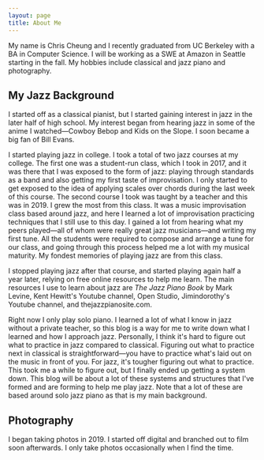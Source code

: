 ```yaml
---
layout: page
title: About Me
---
```


My name is Chris Cheung and I recently graduated from UC Berkeley with a BA in Computer Science. I will be working as a SWE at Amazon in Seattle starting in the fall. My hobbies include classical and jazz piano and photography.

## My Jazz Background

I started off as a classical pianist, but I started gaining interest in jazz in the later half of high school. My interest began from hearing jazz in some of the anime I watched&mdash;Cowboy Bebop and Kids on the Slope. I soon became a big fan of Bill Evans.

I started playing jazz in college. I took a total of two jazz courses at my college. The first one was a student-run class, which I took in 2017, and it was there that I was exposed to the form of jazz: playing through standards as a band and also getting my first taste of improvisation. I only started to get exposed to the idea of applying scales over chords during the last week of this course. The second course I took was taught by a teacher and this was in 2019. I grew the most from this class. It was a music improvisation class based around jazz, and here I learned a lot of improvisation practicing techniques that I still use to this day. I gained a lot from hearing what my peers played&mdash;all of whom were really great jazz musicians&mdash;and writing my first tune. All the students were required to compose and arrange a tune for our class, and going through this process helped me a lot with my musical maturity. My fondest memories of playing jazz are from this class.

I stopped playing jazz after that course, and started playing again half a year later, relying on free online resources to help me learn. The main resources I use to learn about jazz are _The Jazz Piano Book_ by Mark Levine, Kent Hewitt's Youtube channel, Open Studio, Jimindorothy's Youtube channel, and thejazzpianosite.com.

Right now I only play solo piano. I learned a lot of what I know in jazz without a private teacher, so this blog is a way for me to write down what I learned and how I approach jazz. Personally, I think it's hard to figure out what to practice in jazz compared to classical. Figuring out what to practice next in classical is straightforward&mdash;you have to practice what's laid out on the music in front of you. For jazz, it's tougher figuring out what to practice. This took me a while to figure out, but I finally ended up getting a system down. This blog will be about a lot of these systems and structures that I've formed and are forming to help me play jazz. Note that a lot of these are based around solo jazz piano as that is my main background.

## Photography

I began taking photos in 2019. I started off digital and branched out to film soon afterwards. I only take photos occasionally when I find the time.